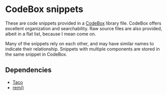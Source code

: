 # CodeBox snippets

These are code snippets provided in a [CodeBox](http://www.shpakovski.com/codebox/) library file. CodeBox offers excellent organization and searchability. Raw source files are also provided, albeit in a flat list, because I mean come on.

Many of the snippets rely on each other, and may have similar names to indicate their relationship. Snippets with multiple components are stored in the same snippet in CodeBox.


## Dependencies

- [Taco](https://github.com/tacowordpress/tacowordpress)
- [rem()](https://github.com/a-dg/rem)
